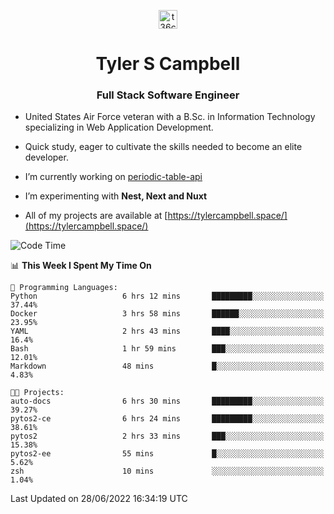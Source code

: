 <p align="center">
<a href="https://www.linkedin.com/in/t36campbell" target="blank"><img align="center" src="https://ik.imagekit.io/t36campbell/Portfolio/linkedin.png.original_m8bbGgPh6.png" alt="t36campbell" height="30" width="30" /></a>
</p>
<h1 align="center">Tyler S Campbell</h1>
<h3 align="center">Full Stack Software Engineer</h3>

* United States Air Force veteran with a B.Sc. in Information Technology specializing in Web Application Development. 

* Quick study, eager to cultivate the skills needed to become an elite developer.

* I’m currently working on [periodic-table-api](https://github.com/t36campbell/periodic-table-api)

* I’m experimenting with **Nest, Next and Nuxt**

* All of my projects are available at [https://tylercampbell.space/](https://tylercampbell.space/)

<!--START_SECTION:waka-->
![Code Time](http://img.shields.io/badge/Code%20Time-1%2C675%20hrs%2040%20mins-blue)

📊 **This Week I Spent My Time On** 

```text
💬 Programming Languages: 
Python                   6 hrs 12 mins       █████████░░░░░░░░░░░░░░░░   37.44% 
Docker                   3 hrs 58 mins       ██████░░░░░░░░░░░░░░░░░░░   23.95% 
YAML                     2 hrs 43 mins       ████░░░░░░░░░░░░░░░░░░░░░   16.4% 
Bash                     1 hr 59 mins        ███░░░░░░░░░░░░░░░░░░░░░░   12.01% 
Markdown                 48 mins             █░░░░░░░░░░░░░░░░░░░░░░░░   4.83%

🐱‍💻 Projects: 
auto-docs                6 hrs 30 mins       █████████░░░░░░░░░░░░░░░░   39.27% 
pytos2-ce                6 hrs 24 mins       █████████░░░░░░░░░░░░░░░░   38.61% 
pytos2                   2 hrs 33 mins       ███░░░░░░░░░░░░░░░░░░░░░░   15.38% 
pytos2-ee                55 mins             █░░░░░░░░░░░░░░░░░░░░░░░░   5.62% 
zsh                      10 mins             ░░░░░░░░░░░░░░░░░░░░░░░░░   1.04%

```


 Last Updated on 28/06/2022 16:34:19 UTC
<!--END_SECTION:waka-->

